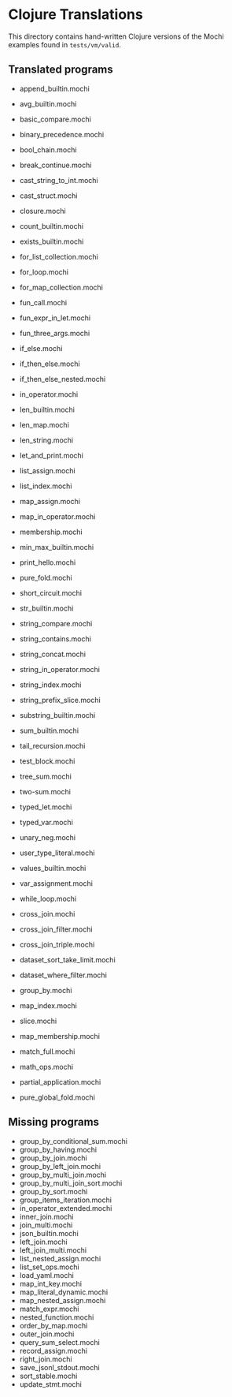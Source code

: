 # Clojure Translations

This directory contains hand-written Clojure versions of the Mochi examples found in `tests/vm/valid`.

## Translated programs

- append_builtin.mochi
- avg_builtin.mochi
- basic_compare.mochi
- binary_precedence.mochi
- bool_chain.mochi
- break_continue.mochi
- cast_string_to_int.mochi
- cast_struct.mochi
- closure.mochi
- count_builtin.mochi
- exists_builtin.mochi
- for_list_collection.mochi
- for_loop.mochi
- for_map_collection.mochi
- fun_call.mochi
- fun_expr_in_let.mochi
- fun_three_args.mochi
- if_else.mochi
- if_then_else.mochi
- if_then_else_nested.mochi
- in_operator.mochi
- len_builtin.mochi
- len_map.mochi
- len_string.mochi
- let_and_print.mochi
- list_assign.mochi
- list_index.mochi
- map_assign.mochi
- map_in_operator.mochi
- membership.mochi
- min_max_builtin.mochi
- print_hello.mochi
- pure_fold.mochi
- short_circuit.mochi
- str_builtin.mochi
- string_compare.mochi
- string_contains.mochi
- string_concat.mochi
- string_in_operator.mochi
- string_index.mochi
- string_prefix_slice.mochi
- substring_builtin.mochi
- sum_builtin.mochi
- tail_recursion.mochi
- test_block.mochi
- tree_sum.mochi
- two-sum.mochi
- typed_let.mochi
- typed_var.mochi
- unary_neg.mochi
- user_type_literal.mochi
- values_builtin.mochi
- var_assignment.mochi
- while_loop.mochi

- cross_join.mochi
- cross_join_filter.mochi
- cross_join_triple.mochi
- dataset_sort_take_limit.mochi
- dataset_where_filter.mochi
- group_by.mochi
- map_index.mochi
- slice.mochi
- map_membership.mochi
- match_full.mochi
- math_ops.mochi
- partial_application.mochi
- pure_global_fold.mochi

## Missing programs

- group_by_conditional_sum.mochi
- group_by_having.mochi
- group_by_join.mochi
- group_by_left_join.mochi
- group_by_multi_join.mochi
- group_by_multi_join_sort.mochi
- group_by_sort.mochi
- group_items_iteration.mochi
- in_operator_extended.mochi
- inner_join.mochi
- join_multi.mochi
- json_builtin.mochi
- left_join.mochi
- left_join_multi.mochi
- list_nested_assign.mochi
- list_set_ops.mochi
- load_yaml.mochi
- map_int_key.mochi
- map_literal_dynamic.mochi
- map_nested_assign.mochi
- match_expr.mochi
- nested_function.mochi
- order_by_map.mochi
- outer_join.mochi
- query_sum_select.mochi
- record_assign.mochi
- right_join.mochi
- save_jsonl_stdout.mochi
- sort_stable.mochi
- update_stmt.mochi
